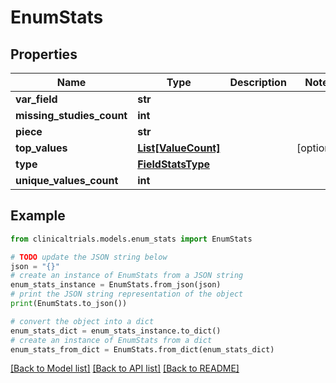 # EnumStats


## Properties

Name | Type | Description | Notes
------------ | ------------- | ------------- | -------------
**var_field** | **str** |  | 
**missing_studies_count** | **int** |  | 
**piece** | **str** |  | 
**top_values** | [**List[ValueCount]**](ValueCount.md) |  | [optional] 
**type** | [**FieldStatsType**](FieldStatsType.md) |  | 
**unique_values_count** | **int** |  | 

## Example

```python
from clinicaltrials.models.enum_stats import EnumStats

# TODO update the JSON string below
json = "{}"
# create an instance of EnumStats from a JSON string
enum_stats_instance = EnumStats.from_json(json)
# print the JSON string representation of the object
print(EnumStats.to_json())

# convert the object into a dict
enum_stats_dict = enum_stats_instance.to_dict()
# create an instance of EnumStats from a dict
enum_stats_from_dict = EnumStats.from_dict(enum_stats_dict)
```
[[Back to Model list]](../README.md#documentation-for-models) [[Back to API list]](../README.md#documentation-for-api-endpoints) [[Back to README]](../README.md)


